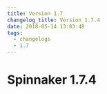 ```yaml
---
title: Version 1.7
changelog_title: Version 1.7.4
date: 2018-05-14 13:03:48
tags:
  - changelogs
  - 1.7
---
```


# Spinnaker 1.7.4

<script src="https://gist.github.com/spinnaker-release/e2ba64e21c1a05e890df8a25cc2bf036.js"/>
